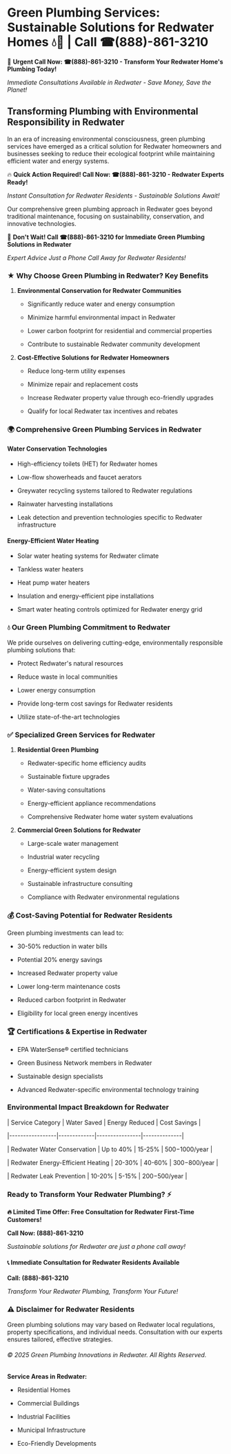 # Green Plumbing Services: Sustainable Solutions for Redwater Homes 💧🌿 | Call ☎(888)-861-3210

🚨 **Urgent Call Now: ☎(888)-861-3210 - Transform Your Redwater Home's Plumbing Today!**
*Immediate Consultations Available in Redwater - Save Money, Save the Planet!*

## Transforming Plumbing with Environmental Responsibility in Redwater

In an era of increasing environmental consciousness, green plumbing services have emerged as a critical solution for Redwater homeowners and businesses seeking to reduce their ecological footprint while maintaining efficient water and energy systems. 

🔥 **Quick Action Required! Call Now: ☎(888)-861-3210 - Redwater Experts Ready!**
*Instant Consultation for Redwater Residents - Sustainable Solutions Await!*

Our comprehensive green plumbing approach in Redwater goes beyond traditional maintenance, focusing on sustainability, conservation, and innovative technologies.

🚨 **Don't Wait! Call ☎(888)-861-3210 for Immediate Green Plumbing Solutions in Redwater**
*Expert Advice Just a Phone Call Away for Redwater Residents!*

### ★ Why Choose Green Plumbing in Redwater? Key Benefits

1. **Environmental Conservation for Redwater Communities** 
   - Significantly reduce water and energy consumption
   - Minimize harmful environmental impact in Redwater
   - Lower carbon footprint for residential and commercial properties
   - Contribute to sustainable Redwater community development

2. **Cost-Effective Solutions for Redwater Homeowners** 
   - Reduce long-term utility expenses
   - Minimize repair and replacement costs
   - Increase Redwater property value through eco-friendly upgrades
   - Qualify for local Redwater tax incentives and rebates

### 🌍 Comprehensive Green Plumbing Services in Redwater

#### Water Conservation Technologies
- High-efficiency toilets (HET) for Redwater homes
- Low-flow showerheads and faucet aerators
- Greywater recycling systems tailored to Redwater regulations
- Rainwater harvesting installations
- Leak detection and prevention technologies specific to Redwater infrastructure

#### Energy-Efficient Water Heating
- Solar water heating systems for Redwater climate
- Tankless water heaters
- Heat pump water heaters
- Insulation and energy-efficient pipe installations
- Smart water heating controls optimized for Redwater energy grid

### 💧 Our Green Plumbing Commitment to Redwater

We pride ourselves on delivering cutting-edge, environmentally responsible plumbing solutions that:
- Protect Redwater's natural resources
- Reduce waste in local communities
- Lower energy consumption
- Provide long-term cost savings for Redwater residents
- Utilize state-of-the-art technologies

### ✅ Specialized Green Services for Redwater

1. **Residential Green Plumbing**
   - Redwater-specific home efficiency audits
   - Sustainable fixture upgrades
   - Water-saving consultations
   - Energy-efficient appliance recommendations
   - Comprehensive Redwater home water system evaluations

2. **Commercial Green Solutions for Redwater**
   - Large-scale water management
   - Industrial water recycling
   - Energy-efficient system design
   - Sustainable infrastructure consulting
   - Compliance with Redwater environmental regulations

### 💰 Cost-Saving Potential for Redwater Residents

Green plumbing investments can lead to:
- 30-50% reduction in water bills
- Potential 20% energy savings
- Increased Redwater property value
- Lower long-term maintenance costs
- Reduced carbon footprint in Redwater
- Eligibility for local green energy incentives

### 🏆 Certifications & Expertise in Redwater

- EPA WaterSense® certified technicians
- Green Business Network members in Redwater
- Sustainable design specialists
- Advanced Redwater-specific environmental technology training

### Environmental Impact Breakdown for Redwater

| Service Category | Water Saved | Energy Reduced | Cost Savings |
|-----------------|-------------|----------------|--------------|
| Redwater Water Conservation | Up to 40% | 15-25% | $500-$1000/year |
| Redwater Energy-Efficient Heating | 20-30% | 40-60% | $300-$800/year |
| Redwater Leak Prevention | 10-20% | 5-15% | $200-$500/year |

### Ready to Transform Your Redwater Plumbing? ⚡

**🔥 Limited Time Offer: Free Consultation for Redwater First-Time Customers!**

**Call Now: (888)-861-3210**
*Sustainable solutions for Redwater are just a phone call away!*

#### 📞 Immediate Consultation for Redwater Residents Available

**Call: (888)-861-3210**
*Transform Your Redwater Plumbing, Transform Your Future!*

### ⚠️ Disclaimer for Redwater Residents

Green plumbing solutions may vary based on Redwater local regulations, property specifications, and individual needs. Consultation with our experts ensures tailored, effective strategies.

###### © 2025 Green Plumbing Innovations in Redwater. All Rights Reserved.

**Service Areas in Redwater:** 
- Residential Homes
- Commercial Buildings
- Industrial Facilities
- Municipal Infrastructure
- Eco-Friendly Developments